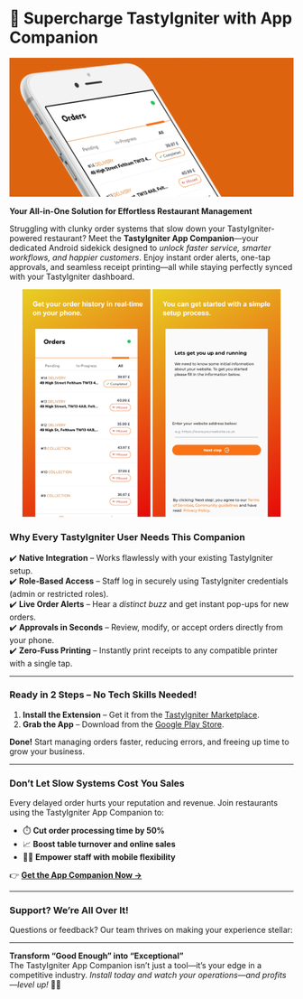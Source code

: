 # 🚀 **Supercharge TastyIgniter with App Companion**  

![Feature Order App](/assets/feature_graphic_cleaned.png)

**Your All-in-One Solution for Effortless Restaurant Management**  

Struggling with clunky order systems that slow down your TastyIgniter-powered restaurant? Meet the **TastyIgniter App Companion**—your dedicated Android sidekick designed to *unlock faster service, smarter workflows, and happier customers*. Enjoy instant order alerts, one-tap approvals, and seamless receipt printing—all while staying perfectly synced with your TastyIgniter dashboard.  

<!-- <div style="display: flex; gap: 10px; justify-content: center; align-items: center;">
  <img src="/assets/ss3.jpg" alt="Instant order alerts interface" style="width: 40%;" />
  <img src="/assets/ss1.jpg" alt="Order approval screen" style="width: 40%;" />
</div> -->

<div align="center">
  <img src="/assets/ss1.jpg" alt="Screenshot 1" style="width: 45%; height: auto;">
  <img src="/assets/ss2.jpg" alt="Screenshot 2" style="width: 45%; height: auto;">
</div>


### **Why Every TastyIgniter User Needs This Companion**  
✔️ **Native Integration** – Works flawlessly with your existing TastyIgniter setup.  
✔️ **Role-Based Access** – Staff log in securely using TastyIgniter credentials (admin or restricted roles).  
✔️ **Live Order Alerts** – Hear a *distinct buzz* and get instant pop-ups for new orders.  
✔️ **Approvals in Seconds** – Review, modify, or accept orders directly from your phone.  
✔️ **Zero-Fuss Printing** – Instantly print receipts to any compatible printer with a single tap.  

---

### **Ready in 2 Steps – No Tech Skills Needed!**  
1. **Install the Extension** – Get it from the [TastyIgniter Marketplace](https://tastyigniter.com/marketplace).  
2. **Grab the App** – Download from the [Google Play Store](https://play.google.com/store/apps/details?id=com.anar.oms).  

**Done!** Start managing orders faster, reducing errors, and freeing up time to grow your business.  

---

### **Don’t Let Slow Systems Cost You Sales**  
Every delayed order hurts your reputation and revenue. Join restaurants using the TastyIgniter App Companion to:  
- ⏱️ **Cut order processing time by 50%**  
- 📈 **Boost table turnover and online sales**  
- 🧑🍳 **Empower staff with mobile flexibility**  

👉 **[Get the App Companion Now →](https://play.google.com/store/apps/details?id=com.anar.oms)**  

---

### **Support? We’re All Over It!**  
Questions or feedback? Our team thrives on making your experience stellar:  
<!-- 📧 [support@anar.digital](mailto:support@anar.digital)   -->

---

**Transform “Good Enough” into “Exceptional”**  
The TastyIgniter App Companion isn’t just a tool—it’s your edge in a competitive industry. *Install today and watch your operations—and profits—level up!* 🍴🚨  
